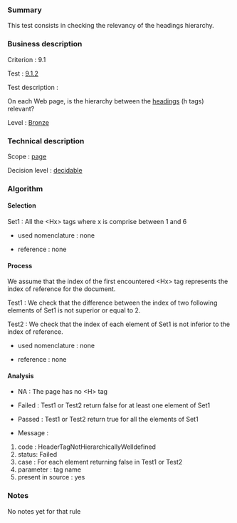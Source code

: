 ### Summary

This test consists in checking the relevancy of the headings hierarchy.

### Business description

Criterion : 9.1

Test : [9.1.2](http://www.braillenet.org/accessibilite/referentiel-aw21/liste-deploye.php#test-9-1-2)

Test description :

On each Web page, is the hierarchy between the
[headings](http://www.braillenet.org/accessibilite/referentiel-aw21-en/glossaire.php#mTitre)
(h tags) relevant?

Level : [Bronze](/en/category/rules-design/accessiweb-11/level/bronze)

### Technical description

Scope : [page](/en/category/rules-design/accessiweb-11/scope/page)

Decision level :
[decidable](/en/category/rules-design/accessiweb-11/decision-level/decidable)

### Algorithm

#### Selection

Set1 : All the <Hx\> tags where x is comprise between 1 and 6

-   used nomenclature : none

-   reference : none

#### Process

We assume that the index of the first encountered <Hx\> tag represents
the index of reference for the document.

Test1 : We check that the difference between the index of two following
elements of Set1 is not superior or equal to 2.

Test2 : We check that the index of each element of Set1 is not inferior
to the index of reference.

-   used nomenclature : none

-   reference : none

#### Analysis

-   NA : The page has no <H\> tag
-   Failed : Test1 or Test2 return false for at least one element of
    Set1
-   Passed : Test1 or Test2 return true for all the elements of Set1

-   Message :

1.  code : HeaderTagNotHierarchicallyWelldefined
2.  status: Failed
3.  case : For each element returning false in Test1 or Test2
4.  parameter : tag name
5.  present in source : yes

### Notes

No notes yet for that rule
